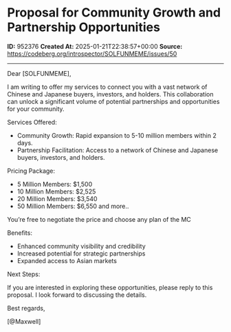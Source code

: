 # Proposal for Community Growth and Partnership Opportunities

**ID:** 952376
**Created At:** 2025-01-21T22:38:57+00:00
**Source:** https://codeberg.org/introspector/SOLFUNMEME/issues/50

---

Dear [SOLFUNMEME],

I am writing to offer my services to connect you with a vast network of Chinese and Japanese buyers, investors, and holders. This collaboration can unlock a significant volume of potential partnerships and opportunities for your community.

Services Offered:

- Community Growth: Rapid expansion to 5-10 million members within 2 days.
- Partnership Facilitation: Access to a network of Chinese and Japanese buyers, investors, and holders.

Pricing Package:

- 5 Million Members: $1,500
- 10 Million Members: $2,525
- 20 Million Members: $3,540
- 50 Million Members: $6,550 and more..

You’re free to negotiate the price and choose any plan of the MC 

Benefits:

- Enhanced community visibility and credibility
- Increased potential for strategic partnerships
- Expanded access to Asian markets

Next Steps:

If you are interested in exploring these opportunities, please reply to this proposal. I look forward to discussing the details.

Best regards,

[@Maxwell]